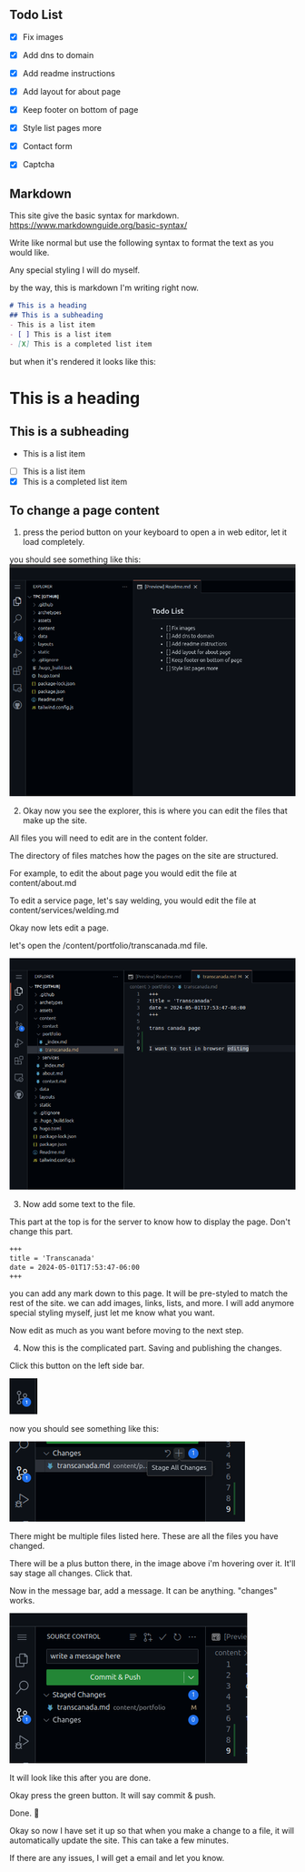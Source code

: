 ## Todo List

- [X] Fix images
- [X] Add dns to domain
- [X] Add readme instructions
- [X] Add layout for about page
- [X] Keep footer on bottom of page
- [X] Style list pages more
- [X] Contact form
- [X] Captcha


## Markdown
This site give the basic syntax for markdown.
https://www.markdownguide.org/basic-syntax/

Write like normal but use the following syntax to format the text as you would like. 

Any special styling I will do myself.

by the way, this is markdown I'm writing right now.

```markdown
# This is a heading
## This is a subheading
- This is a list item
- [ ] This is a list item
- [X] This is a completed list item
```
but when it's rendered it looks like this:
# This is a heading
## This is a subheading
- This is a list item
- [ ] This is a list item
- [X] This is a completed list item

## To change a page content

1. press the period button on your keyboard to open a in web editor, let it load completely.

you should see something like this:
![explorer](/readme/page.png)

2. Okay now you see the explorer, this is where you can edit the files that make up the site.

All files you will need to edit are in the content folder. 

The directory of files matches how the pages on the site are structured. 

For example, to edit the about page you would edit the file at content/about.md

To edit a service page, let's say welding, you would edit the file at content/services/welding.md

Okay now lets edit a page.

let's open the /content/portfolio/transcanada.md file.

![explorer](/readme/file.png)

3. Now add some text to the file. 

This part at the top is for the server to know how to display the page.
Don't change this part.

```
+++
title = 'Transcanada'
date = 2024-05-01T17:53:47-06:00
+++
```

you can add any mark down to this page. It will be pre-styled to match the rest of the site.
we can add images, links, lists, and more.
I will add anymore special styling myself, just let me know what you want.

Now edit as much as you want before moving to the next step.

4. Now this is the complicated part. Saving and publishing the changes.

Click this button on the left side bar. 

![button](/readme/button.png)

now you should see something like this:

![source](/readme/source.png)

There might be multiple files listed here. These are all the files you have changed.

There will be a plus button there, in the image above i'm hovering over it. It'll say stage all changes. Click that. 

Now in the message bar, add a message. It can be anything. "changes" works.

![source](/readme/source2.png)

It will look like this after you are done. 

Okay press the green button. It will say commit & push. 

Done. 🎉

Okay so now I have set it up so that when you make a change to a file, it will automatically update the site. This can take a few minutes.

If there are any issues, I will get a email and let you know.



